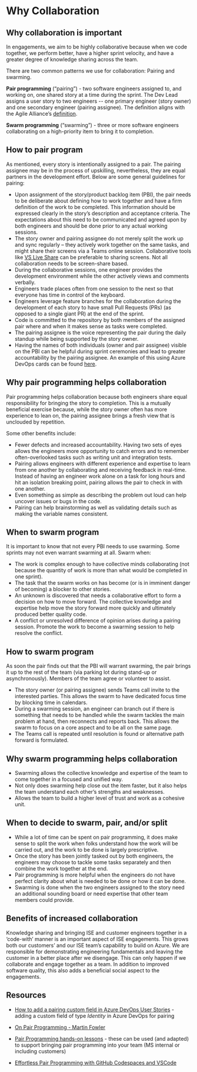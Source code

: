 
# Why Collaboration

## Why collaboration is important

In engagements, we aim to be highly collaborative because when we code together, we perform better, have a higher sprint velocity, and have a greater degree of knowledge sharing across the team.

There are two common patterns we use for collaboration: Pairing and swarming.

**Pair programming** (“pairing”) - two software engineers assigned to, and working on, one shared story at a time during the sprint. The Dev Lead assigns a user story to two engineers -- one primary engineer (story owner) and one secondary engineer (pairing assignee). The definition aligns with the Agile Alliance’s [definition](https://www.agilealliance.org/glossary/pairing).

**Swarm programming** (“swarming”) - three or more software engineers collaborating on a high-priority item to bring it to completion.

## How to pair program

As mentioned, every story is intentionally assigned to a pair. The pairing assignee may be in the process of upskilling, nevertheless, they are equal partners in the development effort.
Below are some general guidelines for pairing:

- Upon assignment of the story/product backlog item (PBI), the pair needs to be deliberate about defining how to work together and have a firm definition of the work to be completed. This information should be expressed clearly in the story’s description and acceptance criteria. The expectations about this need to be communicated and agreed upon by both engineers and should be done prior to any actual working sessions.
- The story owner and pairing assignee do not merely split the work up and sync regularly – they actively work together on the same tasks, and might share their screens via a Teams online session. Collaborative tools like [VS Live Share](https://visualstudio.microsoft.com/services/live-share/) can be preferable to sharing screens. Not all collaboration needs to be screen-share based.
- During the collaborative sessions, one engineer provides the development environment while the other actively views and comments verbally.
- Engineers trade places often from one session to the next so that everyone has time in control of the keyboard.
- Engineers leverage feature branches for the collaboration during the development of each story to have small Pull Requests (PRs) (as opposed to a single giant PR) at the end of the sprint.
- Code is committed to the repository by both members of the assigned pair where and when it makes sense as tasks were completed.
- The pairing assignee is the voice representing the pair during the daily standup while being supported by the story owner.
- Having the names of both individuals (owner and pair assignee) visible on the PBI can be helpful during sprint ceremonies and lead to greater accountability by the pairing assignee. An example of this using Azure DevOps cards can be found [here](./add-pairing-field-azure-devops-cards.md).

## Why pair programming helps collaboration

Pair programming helps collaboration because both engineers share equal responsibility for bringing the story to completion. This is a mutually beneficial exercise because, while the story owner often has more experience to lean on, the pairing assignee brings a fresh view that is unclouded by repetition.

Some other benefits include:

- Fewer defects and increased accountability. Having two sets of eyes allows the engineers more opportunity to catch errors and to remember often-overlooked tasks such as writing unit and integration tests.
- Pairing allows engineers with different experience and expertise to learn from one another by collaborating and receiving feedback in real-time. Instead of having an engineer work alone on a task for long hours and hit an isolation breaking point, pairing allows the pair to check in with one another.
- Even something as simple as describing the problem out loud can help uncover issues or bugs in the code.
- Pairing can help brainstorming as well as validating details such as making the variable names consistent.

## When to swarm program

It is important to know that not every PBI needs to use swarming. Some sprints may not even warrant swarming at all.
Swarm when:

- The work is complex enough to have collective minds collaborating (not because the quantity of work is more than what would be completed in one sprint).
- The task that the swarm works on has become (or is in imminent danger of becoming) a blocker to other stories.
- An unknown is discovered that needs a collaborative effort to form a decision on how to move forward. The collective knowledge and expertise help move the story forward more quickly and ultimately produced better quality code.
- A conflict or unresolved difference of opinion arises during a pairing session. Promote the work to become a swarming session to help resolve the conflict.

## How to swarm program

As soon the pair finds out that the PBI will warrant swarming, the pair brings it up to the rest of the team (via parking lot during stand-up or asynchronously). Members of the team agree or volunteer to assist.

- The story owner (or pairing assignee) sends Teams call invite to the interested parties. This allows the swarm to have dedicated focus time by blocking time in calendars.
- During a swarming session, an engineer can branch out if there is something that needs to be handled while the swarm tackles the main problem at hand, then reconnects and reports back. This allows the swarm to focus on a core aspect and to be all on the same page.
- The Teams call is repeated until resolution is found or alternative path forward is formulated.

## Why swarm programming helps collaboration

- Swarming allows the collective knowledge and expertise of the team to come together in a focused and unified way.
- Not only does swarming help close out the item faster, but it also helps the team understand each other’s strengths and weaknesses.
- Allows the team to build a higher level of trust and work as a cohesive unit.

## When to decide to swarm, pair, and/or split

- While a lot of time can be spent on pair programming, it does make sense to split the work when folks understand how the work will be carried out, and the work to be done is largely prescriptive.
- Once the story has been jointly tasked out by both engineers, the engineers may choose to tackle some tasks separately and then combine the work together at the end.
- Pair programming is more helpful when the engineers do not have perfect clarity about what is needed to be done or how it can be done.
- Swarming is done when the two engineers assigned to the story need an additional sounding board or need expertise that other team members could provide.

## Benefits of increased collaboration

Knowledge sharing and bringing ISE and customer engineers together in a ‘code-with’ manner is an important aspect of ISE engagements. This grows both our customers’ and our ISE team’s capability to build on Azure. We are responsible for demonstrating engineering fundamentals and leaving the customer in a better place after we disengage. This can only happen if we collaborate and engage together as a team. In addition to improved software quality, this also adds a beneficial social aspect to the engagements.

## Resources

- [How to add a pairing custom field in Azure DevOps User Stories](./add-pairing-field-azure-devops-cards.md) - adding a custom field of type _Identity_ in Azure DevOps for pairing

- [On Pair Programming - Martin Fowler](https://martinfowler.com/articles/on-pair-programming.html)

- [Pair Programming hands-on lessons](https://github.com/The-V8/pair-programming-sessions) - these can be used (and adapted) to support bringing pair programming into your team (MS internal or including customers)

- [Effortless Pair Programming with GitHub Codespaces and VSCode](./pair-programming-tools.md)